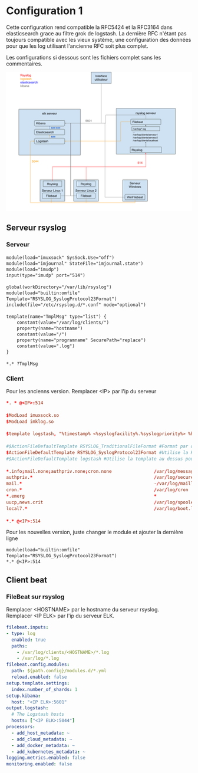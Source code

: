 # Configuration 1

Cette configuration rend compatible la RFC5424 et la RFC3164 dans elasticsearch grace au filtre grok de logstash. La dernière RFC n'étant pas toujours compatible avec les vieux système, une configuration des données pour que les log utilisant l'ancienne RFC soit plus complet.

Les configurations si dessous sont les fichiers complet sans les commentaires.

![test](config1.png?raw=true)

## Serveur rsyslog 

### Serveur
```
module(load="imuxsock" SysSock.Use="off")
module(load="imjournal" StateFile="imjournal.state")
module(load="imudp")
input(type="imudp" port="514")
 
global(workDirectory="/var/lib/rsyslog")
module(load="builtin:omfile" Template="RSYSLOG_SyslogProtocol23Format")
include(file="/etc/rsyslog.d/*.conf" mode="optional")
 
template(name="TmplMsg" type="list") {
    constant(value="/var/log/clients/")
    property(name="hostname")
    constant(value="/")
    property(name="programname" SecurePath="replace")
    constant(value=".log")
}
 
*.* ?TmplMsg
```

### Client
Pour les ancienns version.
Remplacer \<IP\> par l'ip du serveur
```conf
*. * @<IP>:514

$ModLoad imuxsock.so
$ModLoad imklog.so
 
$template logstash, "%timestamp% <%syslogfacility%.%syslogpriority%> %hostname% %programname%: %msg%\n"
 
#$ActionFileDefaultTemplate RSYSLOG_TraditionalFileFormat #Format par défaut
$ActionFileDefaultTemplate RSYSLOG_SyslogProtocol23Format #Utilise la RFC 5424 si possible
#$ActionFileDefaultTemplate logstash #Utilise la template au dessus pour enregistrer les facility et les priority (ne le fais pas de base) et rendre compatible avec logstash
 
*.info;mail.none;authpriv.none;cron.none                /var/log/messages
authpriv.*                                              /var/log/secure
mail.*                                                  -/var/log/maillog
cron.*                                                  /var/log/cron
*.emerg                                                 *
uucp,news.crit                                          /var/log/spooler
local7.*                                                /var/log/boot.log
 
*.* @<IP>:514
```
Pour les nouvelles version, juste changer le module et ajouter la dernière ligne
```
module(load="builtin:omfile" Template="RSYSLOG_SyslogProtocol23Format")
*.* @<IP>:514
```

## Client beat

### FileBeat sur rsyslog
Remplacer \<HOSTNAME\> par le hostname du serveur rsyslog.<br>
Remplacer \<IP ELK\> par l'ip du serveur ELK.

```yml
filebeat.inputs:
- type: log
  enabled: true
  paths:
    - /var/log/clients/<HOSTNAME>/*.log
    - /var/log/*.log
filebeat.config.modules:
  path: ${path.config}/modules.d/*.yml
  reload.enabled: false
setup.template.settings:
  index.number_of_shards: 1
setup.kibana:
  host: "<IP ELK>:5601"
output.logstash:
  # The Logstash hosts
  hosts: ["<IP ELK>:5044"]
processors:
  - add_host_metadata: ~
  - add_cloud_metadata: ~
  - add_docker_metadata: ~
  - add_kubernetes_metadata: ~
logging.metrics.enabled: false
monitoring.enabled: false
```
